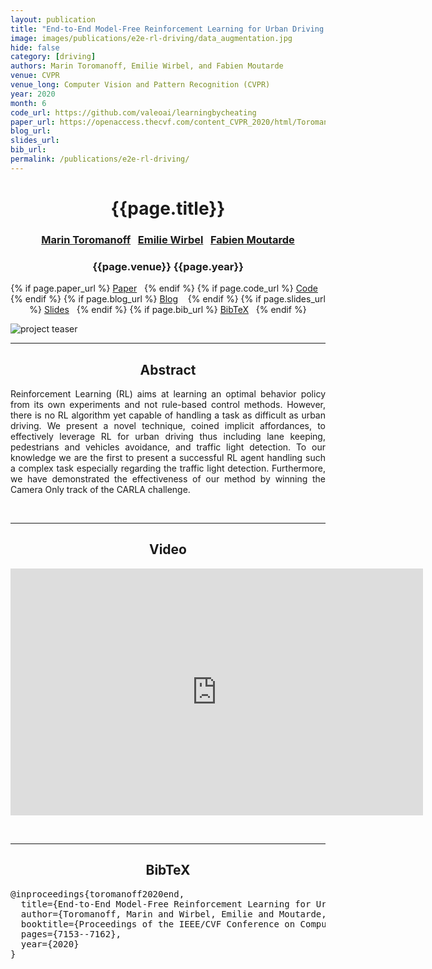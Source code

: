 ```yaml
---
layout: publication
title: "End-to-End Model-Free Reinforcement Learning for Urban Driving using Implicit Affordances" 
image: images/publications/e2e-rl-driving/data_augmentation.jpg
hide: false
category: [driving]
authors: Marin Toromanoff, Emilie Wirbel, and Fabien Moutarde
venue: CVPR
venue_long: Computer Vision and Pattern Recognition (CVPR)
year: 2020
month: 6
code_url: https://github.com/valeoai/learningbycheating
paper_url: https://openaccess.thecvf.com/content_CVPR_2020/html/Toromanoff_End-to-End_Model-Free_Reinforcement_Learning_for_Urban_Driving_Using_Implicit_Affordances_CVPR_2020_paper.html
blog_url: 
slides_url: 
bib_url: 
permalink: /publications/e2e-rl-driving/
---
```


<h1 align="center"> {{page.title}} </h1>
<!-- Simple call of authors -->
<!-- <h3 align="center"> {{page.authors}} </h3> -->
<!-- Alternatively you can add links to author pages -->
<h3 align="center"> <a href="https://scholar.google.com/citations?user=Yu47MFYAAAAJ&hl=fr">Marin Toromanoff</a>&nbsp;&nbsp; <a href="https://scholar.google.com/citations?user=Z7wRy_cAAAAJ&hl=en">Emilie Wirbel</a>&nbsp;&nbsp; <a href="https://people.minesparis.psl.eu/fabien.moutarde/">Fabien Moutarde</a></h3>


<h3 align="center"> {{page.venue}} {{page.year}} </h3>

<div align="center">
  <p>
    {% if page.paper_url %}
    <a href="{{ page.paper_url }}"><i class="far fa-file-pdf"></i> Paper</a>&nbsp;&nbsp;
    {% endif %}
    {% if page.code_url %}
    <a href="{{ page.code_url }}"><i class="fab fa-github"></i> Code</a> &nbsp;&nbsp;
    {% endif %}
    {% if page.blog_url %}
    <a href="{{ page.blog_url }}"><i class="fab fa-blogger"></i> Blog</a> &nbsp;&nbsp;
    {% endif %}
    {% if page.slides_url %}
    <a href="{{ page.slides_url }}"><i class="far fa-file-pdf"></i> Slides</a>&nbsp;&nbsp;
    {% endif %}
    {% if page.bib_url %}
    <a href="{{ page.bib_url}}"><i class="far fa-file-alt"></i> BibTeX</a>&nbsp;&nbsp;
    {% endif %}
  </p>
</div>

<div class="publication-teaser">
    <img src="../../images/publications/e2e-rl-driving/architecture.jpg" alt="project teaser"/>
</div>


<hr>

<h2  align="center"> Abstract</h2>

<p align="justify">Reinforcement Learning (RL) aims at learning an optimal behavior policy from its own experiments and not rule-based control methods. However, there is no RL algorithm yet capable of handling a task as difficult as urban driving. We present a novel technique, coined implicit affordances, to effectively leverage RL for urban driving thus including lane keeping, pedestrians and vehicles avoidance, and traffic light detection. To our knowledge we are the first to present a successful RL agent handling such a complex task especially regarding the traffic light detection. Furthermore, we have demonstrated the effectiveness of our method by winning the Camera Only track of the CARLA challenge.</p>

<br>
<hr>

<h2 align="center"> Video</h2>

<p align="center">
  <iframe width="660" height="395" src="https://www.youtube.com/embed/hfEos9HpgBA" frameborder="0" allow="autoplay; encrypted-media" allowfullscreen align="center"></iframe>
</p>

<br>
<hr>

<h2  align="center">BibTeX</h2>
<left>
  <pre class="bibtex-box">
@inproceedings{toromanoff2020end,
  title={End-to-End Model-Free Reinforcement Learning for Urban Driving using Implicit Affordances},
  author={Toromanoff, Marin and Wirbel, Emilie and Moutarde, Fabien},
  booktitle={Proceedings of the IEEE/CVF Conference on Computer Vision and Pattern Recognition},
  pages={7153--7162},
  year={2020}
}</pre>
</left>

<br>
